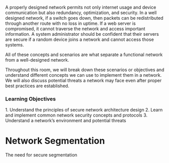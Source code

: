 A properly designed network permits not only internet usage and device communication but also redundancy, optimization, and security. In a well designed network, if a switch goes down, then packets can be redistributed through another route with no loss in uptime. If a web server is compromised, it cannot traverse the network and access important information. A system administrator should be confident that their servers are secure if a random device joins a network and cannot access those systems. 

All of these concepts and scenarios are what separate a functional network from a well-designed network.

Throughout this room, we will break down these scenarios or objectives and understand different concepts we can use to implement them in a network. We will also discuss potential threats a network may face even after proper best practices are established.

<h3> Learning Objectives </h3>
1. Understand the principles of secure network architecture design
2. Learn and implement common network security concepts and protocols
3. Understand a network’s environment and potential threats

# Network Segmentation

The need for secure segmentation
